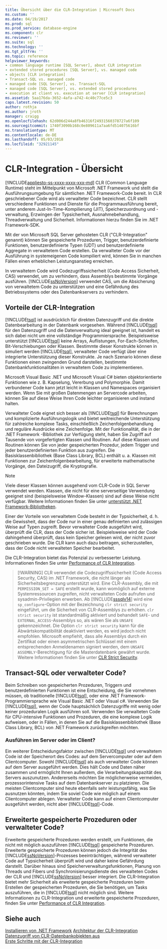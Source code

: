 ```yaml
---
title: Übersicht über die CLR-Integration | Microsoft Docs
ms.custom: ''
ms.date: 04/19/2017
ms.prod: sql
ms.prod_service: database-engine
ms.component: clr
ms.reviewer: ''
ms.suite: sql
ms.technology: ''
ms.tgt_pltfrm: ''
ms.topic: reference
helpviewer_keywords:
- common language runtime [SQL Server], about CLR integration
- extended stored procedures [SQL Server], vs. managed code
- objects [CLR integration]
- Transact-SQL vs. managed code
- managed code [SQL Server], vs. Transact-SQL
- managed code [SQL Server], vs. extended stored procedures
- execution at client vs. execution at server [CLR integration]
ms.assetid: 5aa176da-3652-4afa-a742-4c40c77ce5c3
caps.latest.revision: 50
author: rothja
ms.author: jroth
manager: craigg
ms.openlocfilehash: 62d006d244a8fb46316f24931560378727a6f109
ms.sourcegitcommit: 1740f3090b168c0e809611a7aa6fd514075616bf
ms.translationtype: MT
ms.contentlocale: de-DE
ms.lasthandoff: 05/03/2018
ms.locfileid: "32921145"
---
```

# <a name="clr-integration---overview"></a>CLR-Integration - Übersicht
[!INCLUDE[appliesto-ss-xxxx-xxxx-xxx-md](../../includes/appliesto-ss-xxxx-xxxx-xxx-md.md)]
  CLR (Common Language Runtime) steht im Mittelpunkt von Microsoft .NET Framework und stellt die Ausführungsumgebung für sämtlichen .NET Framework-Code bereit. In CLR geschriebener Code wird als verwalteter Code bezeichnet. CLR stellt verschiedene Funktionen und Dienste für die Programmausführung bereit, unter anderem Just-In-Time-Kompilierung (JIT), Speicherzuordnung und -verwaltung, Erzwingen der Typsicherheit, Ausnahmebehandlung, Threadverwaltung und Sicherheit.  Informationen hierzu finden Sie im .NET Framework-SDK.  
  
 Mit der von Microsoft SQL Server gehosteten CLR ("CLR-Integration" genannt) können Sie gespeicherte Prozeduren, Trigger, benutzerdefinierte Funktionen, benutzerdefinierte Typen (UDT) und benutzerdefinierte Aggregate in verwaltetem Code erstellen. Da verwalteter Code vor der Ausführung in systemeigenen Code kompiliert wird, können Sie in manchen Fällen einen erheblichen Leistungsanstieg erreichen.  
  
 In verwaltetem Code wird Codezugriffssicherheit (Code Access Sicherheit, CAS) verwendet, um zu verhindern, dass Assemblys bestimmte Vorgänge ausführen. [!INCLUDE[ssNoVersion](../../includes/ssnoversion-md.md)] verwendet CAS, um die Absicherung von verwaltetem Code zu unterstützen und eine Gefährdung des Betriebssystems oder des Datenbankservers zu verhindern.  
  
## <a name="advantages-of-clr-integration"></a>Vorteile der CLR-Integration  
 [!INCLUDE[tsql](../../includes/tsql-md.md)] ist ausdrücklich für direkten Datenzugriff und die direkte Datenbearbeitung in der Datenbank vorgesehen. Während [!INCLUDE[tsql](../../includes/tsql-md.md)] für den Datenzugriff und die Datenverwaltung ideal geeignet ist, handelt es sich dabei nicht um eine vollständige Programmiersprache. Beispielsweise unterstützt [!INCLUDE[tsql](../../includes/tsql-md.md)] keine Arrays, Auflistungen, For-Each-Schleifen, Bit-Verschiebungen oder Klassen. Bestimmte dieser Konstrukte können in simuliert werden [!INCLUDE[tsql](../../includes/tsql-md.md)], verwalteter Code verfügt über eine integrierte Unterstützung dieser Konstrukte. Je nach Szenario können diese Funktionen einen zwingenden Grund darstellen, bestimmte Datenbankfunktionalitäten in verwaltetem Code zu implementieren.  
  
 Microsoft Visual Basic .NET und Microsoft Visual C# bieten objektorientierte Funktionen wie z. B. Kapselung, Vererbung und Polymorphie. Damit verbundener Code kann jetzt leicht in Klassen und Namespaces organisiert werden. Wenn Sie mit großen Datenmengen an Servercode arbeiten, können Sie auf diese Weise Ihren Code leichter organisieren und instand halten.  
  
 Verwalteter Code eignet sich besser als [!INCLUDE[tsql](../../includes/tsql-md.md)] für Berechnungen und komplizierte Ausführungslogik und bietet weitreichende Unterstützung für zahlreiche komplexe Tasks, einschließlich Zeichenfolgenbehandlung und reguläre Ausdrücke eine Zeichenfolge. Mit der Funktionalität, die in der .NET Framework -Bibliothek zur Verfügung steht, haben Sie Zugriff auf Tausende von vorgefertigten Klassen und Routinen. Auf diese Klassen und Routinen können Sie von jeder gespeicherten Prozedur, jedem Trigger und jeder benutzerdefinierten Funktion aus zugreifen. Die Basisklassenbibliothek (Base Class Library, BCL) enthält u. a. Klassen mit Funktionen zur Zeichenfolgenbearbeitung, für erweiterte mathematische Vorgänge, den Dateizugriff, die Kryptografie.  
  
> [!NOTE]  
>  Viele dieser Klassen können ausgehend vom CLR-Code in SQL Server verwendet werden. Klassen, die nicht für eine serverseitige Verwendung geeignet sind (beispielsweise Window-Klassen) sind auf diese Weise nicht verfügbar. Weitere Informationen finden Sie unter [unterstützt .NET Framework-Bibliotheken](../../relational-databases/clr-integration/database-objects/supported-net-framework-libraries.md).  
  
 Einer der Vorteile von verwaltetem Code besteht in der Typsicherheit, d. h. die Gewissheit, dass der Code nur in einer genau definierten und zulässigen Weise auf Typen zugreift. Bevor verwalteter Code ausgeführt wird, überprüft die CLR, dass der Code sicher ist. Beispielsweise wird der Code dahingehend überprüft, dass kein Speicher gelesen wird, der nicht zuvor geschrieben wurde. Die CLR kann auch dazu beitragen, sicherzustellen, dass der Code nicht verwalteten Speicher bearbeitet.  
  
 Die CLR-Integration bietet das Potenzial zu verbesserter Leistung. Informationen finden Sie unter [Performance of CLR Integration](../../relational-databases/clr-integration/clr-integration-architecture-performance.md).  
 
>  [!WARNING]
>  CLR verwendet die Codezugriffssicherheit (Code Access Security, CAS) im .NET Framework, die nicht länger als Sicherheitsbegrenzung unterstützt wird. Eine CLR-Assembly, die mit `PERMISSION_SET = SAFE` erstellt wurde, kann womöglich auf externe Systemressourcen zugreifen, nicht verwalteten Code aufrufen und sysadmin-Privilegien erwerben. Ab [!INCLUDE[sssqlv14](../../includes/sssqlv14-md.md)] wird eine `sp_configure`-Option mit der Bezeichnung `clr strict security` eingeführt, um die Sicherheit von CLR-Assemblys zu erhöhen. `clr strict security` ist standardmäßig aktiviert und behandelt `SAFE`- und `EXTERNAL_ACCESS`-Assemblys so, als wären Sie als `UNSAFE` gekennzeichnet. Die Option `clr strict security` kann für die Abwärtskompatibilität deaktiviert werden, es wird jedoch nicht empfohlen. Microsoft empfiehlt, dass alle Assemblys durch ein Zertifikat oder einen asymmetrischen Schlüssel mit einem entsprechenden Anmeldenamen signiert werden, dem `UNSAFE ASSEMBLY`-Berechtigung für die Masterdatenbank gewährt wurde. Weitere Informationen finden Sie unter [CLR Strict Security](../../database-engine/configure-windows/clr-strict-security.md). 
  
## <a name="choosing-between-transact-sql-and-managed-code"></a>Transact-SQL oder verwalteter Code?  
 Beim Schreiben von gespeicherten Prozeduren, Triggern und benutzerdefinierten Funktionen ist eine Entscheidung, die Sie vornehmen müssen, ob traditionelle [!INCLUDE[tsql](../../includes/tsql-md.md)], oder eine .NET Framework-Programmiersprache wie Visual Basic .NET oder Visual c#. Verwenden Sie [!INCLUDE[tsql](../../includes/tsql-md.md)], wenn der Code hauptsächlich Datenzugriffe mit wenig oder keiner prozeduralen Logik ausführen soll. Verwenden Sie verwalteten Code für CPU-intensive Funktionen und Prozeduren, die eine komplexe Logik aufweisen, oder in Fällen, in denen Sie auf die Basisklassenbibliothek (Base Class Library, BCL) von .NET Framework zurückgreifen möchten.  
  
### <a name="choosing-between-execution-in-the-server-and-execution-in-the-client"></a>Ausführen im Server oder im Client?  
 Ein weiterer Entscheidungsfaktor zwischen [!INCLUDE[tsql](../../includes/tsql-md.md)] und verwaltetem Code ist der Speicherort des Codes: auf dem Servercomputer oder auf dem Clientcomputer. Sowohl [!INCLUDE[tsql](../../includes/tsql-md.md)] als auch verwalteter Code können auf dem Server ausgeführt werden. Dies hält Code und Daten näher zusammen und ermöglicht Ihnen außerdem, die Verarbeitungskapazität des Servers auszunutzen. Andererseits möchten Sie möglicherweise vermeiden, prozessorintensive Tasks auf dem Datenbankserver zu platzieren. Die meisten Clientcomputer sind heute ebenfalls sehr leistungsfähig, was Sie ausnutzen könnten, indem Sie soviel Code wie möglich auf einem Clientcomputer ablegen. Verwalteter Code kann auf einem Clientcomputer ausgeführt werden, nicht aber [!INCLUDE[tsql](../../includes/tsql-md.md)]-Code.  
  
## <a name="choosing-between-extended-stored-procedures-and-managed-code"></a>Erweiterte gespeicherte Prozeduren oder verwalteter Code?  
 Erweiterte gespeicherte Prozeduren werden erstellt, um Funktionen, die nicht mit möglich auszuführen [!INCLUDE[tsql](../../includes/tsql-md.md)] gespeicherte Prozeduren. Erweiterte gespeicherte Prozeduren können jedoch die Integrität des [!INCLUDE[ssNoVersion](../../includes/ssnoversion-md.md)]-Prozesses beeinträchtigen, während verwalteter Code auf Typsicherheit überprüft wird und daher keine Gefährdung darstellt. Darüber hinaus sind Speicherverwaltungsfunktionen, Planung von Threads und Fibers und Synchronisierungsdienste des verwalteten Codes der CLR und [!INCLUDE[ssNoVersion](../../includes/ssnoversion-md.md)] besser integriert. Die CLR-Integration bietet mehr Sicherheit als erweiterte gespeicherte Prozeduren beim Erstellen der gespeicherten Prozeduren, die Sie benötigen, um Tasks auszuführen, die in [!INCLUDE[tsql](../../includes/tsql-md.md)] nicht möglich sind. Weitere Informationen zu CLR-Integration und erweiterte gespeicherte Prozeduren, finden Sie unter [Performance of CLR Integration](../../relational-databases/clr-integration/clr-integration-architecture-performance.md).  
  
## <a name="see-also"></a>Siehe auch  
 [Installieren von .NET Framework](http://technet.microsoft.com/library/ms166014\(v=SQL.105\).aspx)   
 [Architektur der CLR-Integration](http://msdn.microsoft.com/library/05e4b872-3d21-46de-b4d5-739b5f2a0cf9)   
 [Datenzugriff von CLR-Datenbankobjekten aus](../../relational-databases/clr-integration/data-access/data-access-from-clr-database-objects.md)   
 [Erste Schritte mit der CLR-Integration](../../relational-databases/clr-integration/database-objects/getting-started-with-clr-integration.md)  
  
  
